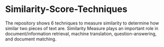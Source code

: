 # Similarity-Score-Techniques
The repository shows 6 techniques to measure similarity to determine how similar two pieces of text are. Similarity Measure plays an important role in document/information retrieval, machine translation, question-answering, and document matching. 
